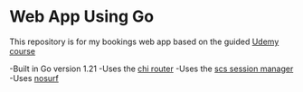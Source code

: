 # Web App Using Go

This repository is for my bookings web app based on the guided [Udemy course](https://www.udemy.com/course/building-modern-web-applications-with-go)

-Built in Go version 1.21
-Uses the [chi router](https://github.com/go-chi/chi)
-Uses the [scs session manager](https://github.com/alexedwards/scs)
-Uses [nosurf](https://github.com/justinas/nosurf)
